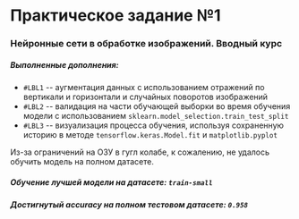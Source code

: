 # Практическое задание №1
### Нейронные сети в обработке изображений. Вводный курс

##### Выполненные дополнения:
* `#LBL1` -- аугментация данных с использованием отражений по вертикали и горизонтали и случайных поворотов изображений
* `#LBL2` -- валидация на части обучающей выборки во время обучения модели с использованием `sklearn.model_selection.train_test_split`
* `#LBL3` -- визуализация процесса обучения, используя сохраненную историю в методе `tensorflow.keras.Model.fit` и `matplotlib.pyplot`

Из-за ограничений на ОЗУ в гугл колабе, к сожалению, не удалось обучить модель на полном датасете.
##### Обучение лучшей модели на датасете:  `train-small`
##### Достигнутый accuracy на полном тестовом датасете:  `0.958`


